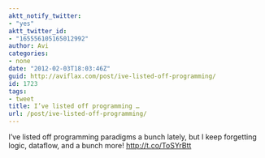 ```yaml
---
aktt_notify_twitter:
- "yes"
aktt_twitter_id:
- "165556105165012992"
author: Avi
categories:
- none
date: "2012-02-03T18:03:46Z"
guid: http://aviflax.com/post/ive-listed-off-programming/
id: 1723
tags:
- tweet
title: I’ve listed off programming …
url: /post/ive-listed-off-programming/
---
```

I’ve listed off programming paradigms a bunch lately, but I keep forgetting logic, dataflow, and a bunch more! <a href="http://t.co/ToSYrBtt" rel="nofollow">http://t.co/ToSYrBtt</a>